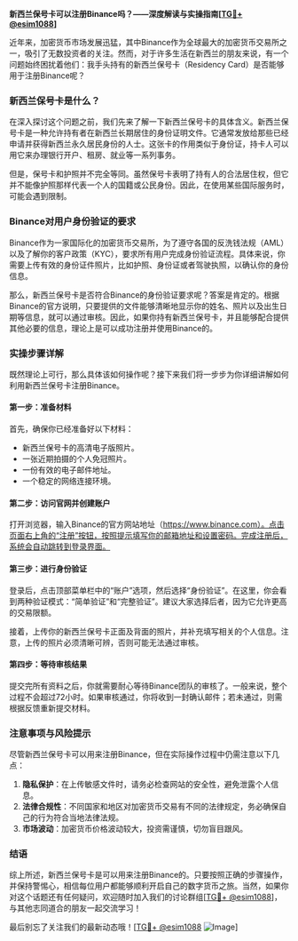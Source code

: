 **新西兰保号卡可以注册Binance吗？——深度解读与实操指南[[TG💪+ @esim1088](https://t.me/s/esim1088)]**

近年来，加密货币市场发展迅猛，其中Binance作为全球最大的加密货币交易所之一，吸引了无数投资者的关注。然而，对于许多生活在新西兰的朋友来说，有一个问题始终困扰着他们：我手头持有的新西兰保号卡（Residency Card）是否能够用于注册Binance呢？

### 新西兰保号卡是什么？

在深入探讨这个问题之前，我们先来了解一下新西兰保号卡的具体含义。新西兰保号卡是一种允许持有者在新西兰长期居住的身份证明文件。它通常发放给那些已经申请并获得新西兰永久居民身份的人士。这张卡的作用类似于身份证，持卡人可以用它来办理银行开户、租房、就业等一系列事务。

但是，保号卡和护照并不完全等同。虽然保号卡表明了持有人的合法居住权，但它并不能像护照那样代表一个人的国籍或公民身份。因此，在使用某些国际服务时，可能会遇到限制。

### Binance对用户身份验证的要求

Binance作为一家国际化的加密货币交易所，为了遵守各国的反洗钱法规（AML）以及了解你的客户政策（KYC），要求所有用户完成身份验证流程。具体来说，你需要上传有效的身份证件照片，比如护照、身份证或者驾驶执照，以确认你的身份信息。

那么，新西兰保号卡是否符合Binance的身份验证要求呢？答案是肯定的。根据Binance的官方说明，只要提供的文件能够清晰地显示你的姓名、照片以及出生日期等信息，就可以通过审核。因此，如果你持有新西兰保号卡，并且能够配合提供其他必要的信息，理论上是可以成功注册并使用Binance的。

### 实操步骤详解

既然理论上可行，那么具体该如何操作呢？接下来我们将一步步为你详细讲解如何利用新西兰保号卡注册Binance。

#### 第一步：准备材料

首先，确保你已经准备好以下材料：
- 新西兰保号卡的高清电子版照片。
- 一张近期拍摄的个人免冠照片。
- 一份有效的电子邮件地址。
- 一个稳定的网络连接环境。

#### 第二步：访问官网并创建账户

打开浏览器，输入Binance的官方网站地址（https://www.binance.com）。点击页面右上角的“注册”按钮，按照提示填写你的邮箱地址和设置密码。完成注册后，系统会自动跳转到登录界面。

#### 第三步：进行身份验证

登录后，点击顶部菜单栏中的“账户”选项，然后选择“身份验证”。在这里，你会看到两种验证模式：“简单验证”和“完整验证”。建议大家选择后者，因为它允许更高的交易限额。

接着，上传你的新西兰保号卡正面及背面的照片，并补充填写相关的个人信息。注意，上传的照片必须清晰可辨，否则可能无法通过审核。

#### 第四步：等待审核结果

提交完所有资料之后，你就需要耐心等待Binance团队的审核了。一般来说，整个过程不会超过72小时。如果审核通过，你将收到一封确认邮件；若未通过，则需根据反馈重新提交材料。

### 注意事项与风险提示

尽管新西兰保号卡可以用来注册Binance，但在实际操作过程中仍需注意以下几点：

1. **隐私保护**：在上传敏感文件时，请务必检查网站的安全性，避免泄露个人信息。
2. **法律合规性**：不同国家和地区对加密货币交易有不同的法律规定，务必确保自己的行为符合当地法律法规。
3. **市场波动**：加密货币价格波动较大，投资需谨慎，切勿盲目跟风。

### 结语

综上所述，新西兰保号卡是可以用来注册Binance的。只要按照正确的步骤操作，并保持警惕心，相信每位用户都能够顺利开启自己的数字货币之旅。当然，如果你对这个话题还有任何疑问，欢迎随时加入我们的讨论群组[[TG💪+ @esim1088](https://t.me/s/esim1088)]，与其他志同道合的朋友一起交流学习！

最后别忘了关注我们的最新动态哦！[[TG💪+ @esim1088](https://t.me/s/esim1088) ![Image](https://i.postimg.cc/4NQfJmqS/Snipaste-2025-05-13-00-14-12.png)]